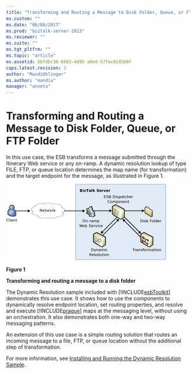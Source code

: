 ```yaml
---
title: "Transforming and Routing a Message to Disk Folder, Queue, or FTP Folder | Microsoft Docs"
ms.custom: ""
ms.date: "06/08/2017"
ms.prod: "biztalk-server-2013"
ms.reviewer: ""
ms.suite: ""
ms.tgt_pltfrm: ""
ms.topic: "article"
ms.assetid: 5bfdbc38-6663-4d95-a0ed-57fec0245b9f
caps.latest.revision: 3
author: "MandiOhlinger"
ms.author: "mandia"
manager: "anneta"
---
```

# Transforming and Routing a Message to Disk Folder, Queue, or FTP Folder
In this use case, the ESB transforms a message submitted through the Itinerary Web service or any on-ramp. A dynamic resolution lookup of type FILE, FTP, or queue location determines the map name (for transformation) and the target endpoint for the message, as illustrated in Figure 1.  
  
 ![Transforming Disk Folder](../esb-toolkit/media/ch3-transformingdiskfolder.gif "Ch3-TransformingDiskFolder")  
  
 **Figure 1**  
  
 **Transforming and routing a message to a disk folder**  
  
 The Dynamic Resolution sample included with [!INCLUDE[esbToolkit](../includes/esbtoolkit-md.md)] demonstrates this use case. It shows how to use the components to dynamically resolve endpoint location, set routing properties, and resolve and execute [!INCLUDE[prague](../includes/prague-md.md)] maps at the messaging level, without using an orchestration. It also demonstrates both one-way and two-way messaging patterns.  
  
 An extension of this use case is a simple routing solution that routes an incoming message to a file, FTP, or queue location without the additional step of transformation.  
  
 For more information, see [Installing and Running the Dynamic Resolution Sample](../esb-toolkit/installing-and-running-the-dynamic-resolution-sample.md).
